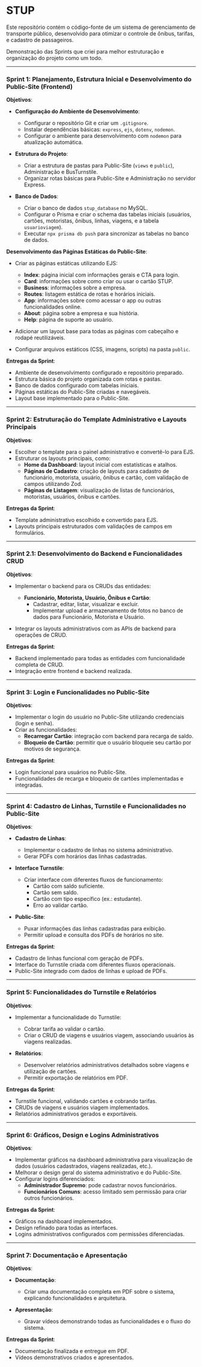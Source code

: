 # STUP
Este repositório contém o código-fonte de um sistema de gerenciamento de transporte público, desenvolvido para otimizar o controle de ônibus, tarifas, e cadastro de passageiros.

Demonstração das Sprints que criei para melhor estruturação e organização do projeto como um todo.

---

### **Sprint 1: Planejamento, Estrutura Inicial e Desenvolvimento do Public-Site (Frontend)**

**Objetivos**:

- **Configuração do Ambiente de Desenvolvimento**:
  - Configurar o repositório Git e criar um `.gitignore`.
  - Instalar dependências básicas: `express`, `ejs`, `dotenv`, `nodemon`.
  - Configurar o ambiente para desenvolvimento com `nodemon` para atualização automática.

- **Estrutura do Projeto**:
  - Criar a estrutura de pastas para Public-Site (`views` e `public`), Administração e BusTurnstile.
  - Organizar rotas básicas para Public-Site e Administração no servidor Express.

- **Banco de Dados**:
  - Criar o banco de dados `stup_database` no MySQL.
  - Configurar o Prisma e criar o schema das tabelas iniciais (usuários, cartões, motoristas, ônibus, linhas, viagens, e a tabela `usuarioviagem`).
  - Executar `npx prisma db push` para sincronizar as tabelas no banco de dados.

**Desenvolvimento das Páginas Estáticas do Public-Site**:
- Criar as páginas estáticas utilizando EJS:
  - **Index**: página inicial com informações gerais e CTA para login.
  - **Card**: informações sobre como criar ou usar o cartão STUP.
  - **Business**: informações sobre a empresa.
  - **Routes**: listagem estática de rotas e horários iniciais.
  - **App**: informações sobre como acessar o app ou outras funcionalidades online.
  - **About**: página sobre a empresa e sua história.
  - **Help**: página de suporte ao usuário.

- Adicionar um layout base para todas as páginas com cabeçalho e rodapé reutilizáveis.
- Configurar arquivos estáticos (CSS, imagens, scripts) na pasta `public`.

**Entregas da Sprint**:
- Ambiente de desenvolvimento configurado e repositório preparado.
- Estrutura básica do projeto organizada com rotas e pastas.
- Banco de dados configurado com tabelas iniciais.
- Páginas estáticas do Public-Site criadas e navegáveis.
- Layout base implementado para o Public-Site.

---

### **Sprint 2: Estruturação do Template Administrativo e Layouts Principais**

**Objetivos**:

- Escolher o template para o painel administrativo e convertê-lo para EJS.
- Estruturar os layouts principais, como:
  - **Home da Dashboard**: layout inicial com estatísticas e atalhos.
  - **Páginas de Cadastro**: criação de layouts para cadastro de funcionário, motorista, usuário, ônibus e cartão, com validação de campos utilizando Zod.
  - **Páginas de Listagem**: visualização de listas de funcionários, motoristas, usuários, ônibus e cartões.

**Entregas da Sprint**:
- Template administrativo escolhido e convertido para EJS.
- Layouts principais estruturados com validações de campos em formulários.

---

### **Sprint 2.1: Desenvolvimento do Backend e Funcionalidades CRUD**

**Objetivos**:

- Implementar o backend para os CRUDs das entidades:
  - **Funcionário, Motorista, Usuário, Ônibus e Cartão**:
    - Cadastrar, editar, listar, visualizar e excluir.
    - Implementar upload e armazenamento de fotos no banco de dados para Funcionário, Motorista e Usuário.

- Integrar os layouts administrativos com as APIs de backend para operações de CRUD.

**Entregas da Sprint**:
- Backend implementado para todas as entidades com funcionalidade completa de CRUD.
- Integração entre frontend e backend realizada.

---

### **Sprint 3: Login e Funcionalidades no Public-Site**

**Objetivos**:

- Implementar o login do usuário no Public-Site utilizando credenciais (login e senha).
- Criar as funcionalidades:
  - **Recarregar Cartão**: integração com backend para recarga de saldo.
  - **Bloqueio de Cartão**: permitir que o usuário bloqueie seu cartão por motivos de segurança.

**Entregas da Sprint**:
- Login funcional para usuários no Public-Site.
- Funcionalidades de recarga e bloqueio de cartões implementadas e integradas.

---

### **Sprint 4: Cadastro de Linhas, Turnstile e Funcionalidades no Public-Site**

**Objetivos**:

- **Cadastro de Linhas**:
  - Implementar o cadastro de linhas no sistema administrativo.
  - Gerar PDFs com horários das linhas cadastradas.

- **Interface Turnstile**:
  - Criar interface com diferentes fluxos de funcionamento:
    - Cartão com saldo suficiente.
    - Cartão sem saldo.
    - Cartão com tipo específico (ex.: estudante).
    - Erro ao validar cartão.

- **Public-Site**:
  - Puxar informações das linhas cadastradas para exibição.
  - Permitir upload e consulta dos PDFs de horários no site.

**Entregas da Sprint**:
- Cadastro de linhas funcional com geração de PDFs.
- Interface do Turnstile criada com diferentes fluxos operacionais.
- Public-Site integrado com dados de linhas e upload de PDFs.

---

### **Sprint 5: Funcionalidades do Turnstile e Relatórios**

**Objetivos**:

- Implementar a funcionalidade do Turnstile:
  - Cobrar tarifa ao validar o cartão.
  - Criar o CRUD de viagens e usuários viagem, associando usuários às viagens realizadas.

- **Relatórios**:
  - Desenvolver relatórios administrativos detalhados sobre viagens e utilização de cartões.
  - Permitir exportação de relatórios em PDF.

**Entregas da Sprint**:
- Turnstile funcional, validando cartões e cobrando tarifas.
- CRUDs de viagens e usuários viagem implementados.
- Relatórios administrativos gerados e exportáveis.

---

### **Sprint 6: Gráficos, Design e Logins Administrativos**

**Objetivos**:

- Implementar gráficos na dashboard administrativa para visualização de dados (usuários cadastrados, viagens realizadas, etc.).
- Melhorar o design geral do sistema administrativo e do Public-Site.
- Configurar logins diferenciados:
  - **Administrador Supremo**: pode cadastrar novos funcionários.
  - **Funcionários Comuns**: acesso limitado sem permissão para criar outros funcionários.

**Entregas da Sprint**:
- Gráficos na dashboard implementados.
- Design refinado para todas as interfaces.
- Logins administrativos configurados com permissões diferenciadas.

---

### **Sprint 7: Documentação e Apresentação**

**Objetivos**:

- **Documentação**:
  - Criar uma documentação completa em PDF sobre o sistema, explicando funcionalidades e arquitetura.

- **Apresentação**:
  - Gravar vídeos demonstrando todas as funcionalidades e o fluxo do sistema.

**Entregas da Sprint**:
- Documentação finalizada e entregue em PDF.
- Vídeos demonstrativos criados e apresentados.

